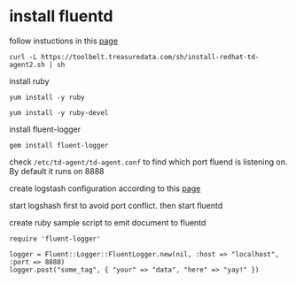 
# install fluentd
follow instuctions in this [page](https://docs.fluentd.org/v0.12/articles/install-by-rpm#step-0-before-installation)

`curl -L https://toolbelt.treasuredata.com/sh/install-redhat-td-agent2.sh | sh`

install ruby

`yum install -y ruby`

`yum install -y ruby-devel`

install fluent-logger

`gem install fluent-logger`

check `/etc/td-agent/td-agent.conf` to find which port fluend is listening on. By default it runs on 8888

create logstash configuration according to this [page](https://www.elastic.co/guide/en/logstash/current/plugins-codecs-fluent.html)

start logshash first to avoid port conflict.
then start fluentd

create ruby sample script to emit document to fluentd

```
require 'fluent-logger'

logger = Fluent::Logger::FluentLogger.new(nil, :host => "localhost", :port => 8888)
logger.post("some_tag", { "your" => "data", "here" => "yay!" })
```


